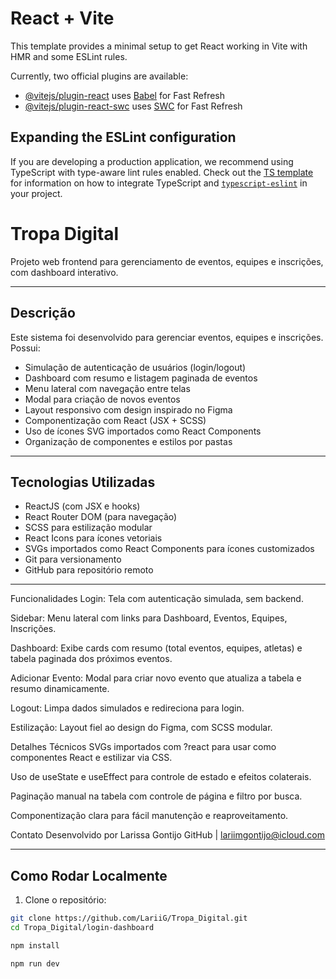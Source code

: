 # React + Vite

This template provides a minimal setup to get React working in Vite with HMR and some ESLint rules.

Currently, two official plugins are available:

- [@vitejs/plugin-react](https://github.com/vitejs/vite-plugin-react/blob/main/packages/plugin-react) uses [Babel](https://babeljs.io/) for Fast Refresh
- [@vitejs/plugin-react-swc](https://github.com/vitejs/vite-plugin-react/blob/main/packages/plugin-react-swc) uses [SWC](https://swc.rs/) for Fast Refresh

## Expanding the ESLint configuration

If you are developing a production application, we recommend using TypeScript with type-aware lint rules enabled. Check out the [TS template](https://github.com/vitejs/vite/tree/main/packages/create-vite/template-react-ts) for information on how to integrate TypeScript and [`typescript-eslint`](https://typescript-eslint.io) in your project.


# Tropa Digital

Projeto web frontend para gerenciamento de eventos, equipes e inscrições, com dashboard interativo.

---

## Descrição

Este sistema foi desenvolvido para gerenciar eventos, equipes e inscrições. Possui:

- Simulação de autenticação de usuários (login/logout)
- Dashboard com resumo e listagem paginada de eventos
- Menu lateral com navegação entre telas
- Modal para criação de novos eventos
- Layout responsivo com design inspirado no Figma
- Componentização com React (JSX + SCSS)
- Uso de ícones SVG importados como React Components
- Organização de componentes e estilos por pastas

---

## Tecnologias Utilizadas

- ReactJS (com JSX e hooks)
- React Router DOM (para navegação)
- SCSS para estilização modular
- React Icons para ícones vetoriais
- SVGs importados como React Components para ícones customizados
- Git para versionamento
- GitHub para repositório remoto

---
Funcionalidades
Login: Tela com autenticação simulada, sem backend.

Sidebar: Menu lateral com links para Dashboard, Eventos, Equipes, Inscrições.

Dashboard: Exibe cards com resumo (total eventos, equipes, atletas) e tabela paginada dos próximos eventos.

Adicionar Evento: Modal para criar novo evento que atualiza a tabela e resumo dinamicamente.

Logout: Limpa dados simulados e redireciona para login.

Estilização: Layout fiel ao design do Figma, com SCSS modular.

Detalhes Técnicos
SVGs importados com ?react para usar como componentes React e estilizar via CSS.

Uso de useState e useEffect para controle de estado e efeitos colaterais.

Paginação manual na tabela com controle de página e filtro por busca.

Componentização clara para fácil manutenção e reaproveitamento.

Contato
Desenvolvido por Larissa Gontijo
GitHub | lariimgontijo@icloud.com







---

## Como Rodar Localmente

1. Clone o repositório:

```bash
git clone https://github.com/LariiG/Tropa_Digital.git
cd Tropa_Digital/login-dashboard

npm install

npm run dev

